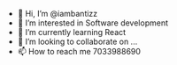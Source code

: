 - 👋 Hi, I’m @iambantizz
- 👀 I’m interested in Software development
- 🌱 I’m currently learning React
- 💞️ I’m looking to collaborate on ...
- 📫 How to reach me 7033988690

<!---
iambantizz/iambantizz is a ✨ special ✨ repository because its `README.md` (this file) appears on your GitHub profile.
You can click the Preview link to take a look at your changes.
--->
